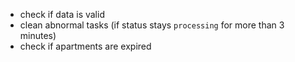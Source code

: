 - check if data is valid
- clean abnormal tasks (if status stays `processing` for more than 3 minutes)
- check if apartments are expired